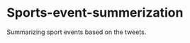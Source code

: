 Sports-event-summerization
==========================

Summarizing sport events based on the tweets.
